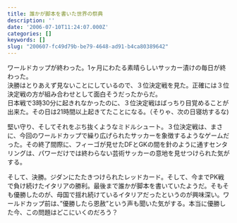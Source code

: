 ```yaml
---
title: 誰かが脚本を書いた世界の祭典
description: ''
date: '2006-07-10T11:24:07.000Z'
categories: []
keywords: []
slug: "200607-fc49d79b-be79-4648-ad91-b4ca80389642"
---
```

ワールドカップが終わった。1ヶ月にわたる素晴らしいサッカー漬けの毎日が終わった。  
決勝はとりあえず見ないことにしているので、３位決定戦を見た。正確には３位決定戦の方が組み合わせとして面白そうだったからだ。  
日本戦で3時30分に起きれなかったのに、３位決定戦はばっちり目覚めることが出来た。その日は21時間以上起きてたことになる。（そりゃ、次の日寝坊するな)

堅い守り、そしてそれをぶち抜くようなミドルシュート。３位決定戦は、まさに、今回のワールドカップで繰り広げられたサッカーを象徴するようなゲームだった。その終了間際に、フィーゴが見せたDFとGKの間を針のように通すセンタリングは、パワーだけでは終わらない芸術サッカーの意地を見せつけられた気がする。

そして、決勝。ジダンにたたきつけられたレッドカード。そして、今までPK戦で負け続けたイタリアの勝利。最後まで誰かが脚本を書いていたようだ。そもそも優勝したのが、母国で揺れ続けているイタリアだったというのが興味深い。ワールドカップ前は、”優勝したら恩赦”という声も聞いた気がする。本当に優勝した今、この問題はどこにいくのだろう？